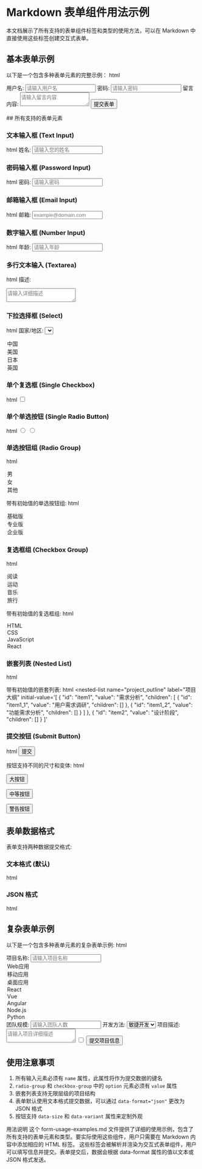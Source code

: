 # Markdown 表单组件用法示例

本文档展示了所有支持的表单组件标签和类型的使用方法，可以在 Markdown 中直接使用这些标签创建交互式表单。

## 基本表单示例

以下是一个包含多种表单元素的完整示例：
html
<form data-format="json">
<label for="username">用户名:</label>
<input type="text" name="username" placeholder="请输入用户名" />
<label for="password">密码:</label>
<input type="password" name="password" placeholder="请输入密码" />
<label for="message">留言内容:</label>
<textarea name="message" placeholder="请输入留言内容"></textarea>
<button data-size="small" data-variant="primary">提交表单</button>
</form>
## 所有支持的表单元素

### 文本输入框 (Text Input)
html
<label for="fullname">姓名:</label>
<input type="text" name="fullname" placeholder="请输入您的姓名" />

### 密码输入框 (Password Input)
html
<label for="password">密码:</label>
<input type="password" name="password" placeholder="请输入密码" />

### 邮箱输入框 (Email Input)
html
<label for="email">邮箱:</label>
<input type="email" name="email" placeholder="example@domain.com" />

### 数字输入框 (Number Input)
html
<label for="age">年龄:</label>
<input type="number" name="age" placeholder="请输入年龄" />

### 多行文本输入 (Textarea)
html
<label for="description">描述:</label>
<textarea name="description" placeholder="请输入详细描述"></textarea>

### 下拉选择框 (Select)
html
<label for="country">国家/地区:</label>
<select name="country">
<option value="china">中国</option>
<option value="usa">美国</option>
<option value="japan">日本</option>
<option value="uk">英国</option>
</select>

### 单个复选框 (Single Checkbox)
html
<input type="checkbox" name="agreement" label="我同意服务条款和隐私政策" />

### 单个单选按钮 (Single Radio Button)
html
<input type="radio" name="subscription" value="monthly" label="按月订阅" />
<input type="radio" name="subscription" value="yearly" label="按年订阅" />

### 单选按钮组 (Radio Group)
html
<radio-group name="gender" label="性别">
<option value="male">男</option>
<option value="female">女</option>
<option value="other">其他</option>
</radio-group>

带有初始值的单选按钮组:
html
<radio-group name="plan" label="选择套餐" initial-value="pro">
<option value="basic">基础版</option>
<option value="pro">专业版</option>
<option value="enterprise">企业版</option>
</radio-group>

### 复选框组 (Checkbox Group)
html
<checkbox-group name="hobbies" label="兴趣爱好">
<option value="reading">阅读</option>
<option value="sports">运动</option>
<option value="music">音乐</option>
<option value="travel">旅行</option>
</checkbox-group>

带有初始值的复选框组:
html
<checkbox-group name="skills" label="专业技能" initial-value='["html", "css"]'>
<option value="html">HTML</option>
<option value="css">CSS</option>
<option value="javascript">JavaScript</option>
<option value="react">React</option>
</checkbox-group>

### 嵌套列表 (Nested List)
html
<nested-list name="tasks" label="任务计划"></nested-list>

带有初始值的嵌套列表:
html
<nested-list
name="project_outline"
label="项目大纲"
initial-value='[
{
"id": "item1",
"value": "需求分析",
"children": [
{
"id": "item1_1",
"value": "用户需求调研",
"children": []
},
{
"id": "item1_2",
"value": "功能需求分析",
"children": []
}
]
},
{
"id": "item2",
"value": "设计阶段",
"children": []
}
]'
></nested-list>

### 提交按钮 (Submit Button)
html
<button data-size="small" data-variant="primary">提交</button>

按钮支持不同的尺寸和变体:
html
<!-- 大尺寸主要按钮 -->
<button data-size="large" data-variant="primary">大按钮</button>
<!-- 中等尺寸次要按钮 -->
<button data-size="medium" data-variant="secondary">中等按钮</button>
<!-- 小尺寸警告按钮 -->
<button data-size="small" data-variant="warning">警告按钮</button>

## 表单数据格式

表单支持两种数据提交格式:

### 文本格式 (默认)
html
<form data-format="text">
<!-- 表单元素 -->
</form>

### JSON 格式
html
<form data-format="json">
<!-- 表单元素 -->
</form>

## 复杂表单示例

以下是一个包含多种表单元素的复杂表单示例:
html
<form data-format="json">
<label for="project_name">项目名称:</label>
<input type="text" name="project_name" placeholder="请输入项目名称" />
<radio-group name="project_type" label="项目类型">
<option value="web">Web应用</option>
<option value="mobile">移动应用</option>
<option value="desktop">桌面应用</option>
</radio-group>
<checkbox-group name="technologies" label="使用技术">
<option value="react">React</option>
<option value="vue">Vue</option>
<option value="angular">Angular</option>
<option value="node">Node.js</option>
<option value="python">Python</option>
</checkbox-group>
<label for="team_size">团队规模:</label>
<input type="number" name="team_size" placeholder="请输入团队人数" />
<label for="development_approach">开发方法:</label>
<select name="development_approach">
<option value="agile">敏捷开发</option>
<option value="waterfall">瀑布模型</option>
<option value="scrum">Scrum</option>
<option value="kanban">看板方法</option>
</select>
<nested-list name="milestones" label="项目里程碑"></nested-list>
<label for="description">项目描述:</label>
<textarea name="description" placeholder="请输入项目详细描述"></textarea>
<input type="checkbox" name="terms_agreement" label="我已阅读并同意项目条款" />
<button data-size="medium" data-variant="primary">提交项目信息</button>
</form>

## 使用注意事项

1. 所有输入元素必须有 `name` 属性，此属性将作为提交数据的键名
2. `radio-group` 和 `checkbox-group` 中的 `option` 元素必须有 `value` 属性
3. 嵌套列表支持无限层级的项目结构
4. 表单默认使用文本格式提交数据，可以通过 `data-format="json"` 更改为 JSON 格式
5. 按钮支持 `data-size` 和 `data-variant` 属性来定制外观

用法说明
这个 form-usage-examples.md 文件提供了详细的使用示例，包含了所有支持的表单元素和类型。要实际使用这些组件，用户只需要在 Markdown 内容中添加相应的 HTML 标签。
这些标签会被解析并渲染为交互式表单组件，用户可以填写信息并提交。表单提交后，数据会根据 data-format 属性的值以文本或 JSON 格式发送。